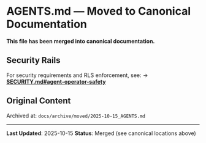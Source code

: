 # AGENTS.md — Moved to Canonical Documentation

**This file has been merged into canonical documentation.**

## Security Rails

For security requirements and RLS enforcement, see:
→ **[SECURITY.md#agent-operator-safety](./SECURITY.md#agent--operator-safety)**

## Original Content

Archived at: `docs/archive/moved/2025-10-15_AGENTS.md`

---

**Last Updated**: 2025-10-15
**Status**: Merged (see canonical locations above)
